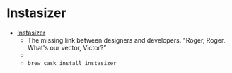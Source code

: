 # Instasizer
- [Instasizer](http://www.tapgods.com/instasizer/)
  -  The missing link between					designers and developers. "Roger, Roger. What's our vector, Victor?”
  - 
  - `brew cask install instasizer`
